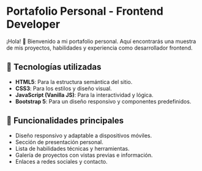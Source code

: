 # Portafolio Personal - Frontend Developer

¡Hola! 👋 Bienvenido a mi portafolio personal. Aquí encontrarás una muestra de mis proyectos, habilidades y experiencia como desarrollador frontend.


## 🧰 Tecnologías utilizadas

- **HTML5**: Para la estructura semántica del sitio.
- **CSS3**: Para los estilos y diseño visual.
- **JavaScript (Vanilla JS)**: Para la interactividad y lógica.
- **Bootstrap 5**: Para un diseño responsivo y componentes predefinidos.



## 🎨 Funcionalidades principales

- Diseño responsivo y adaptable a dispositivos móviles.
- Sección de presentación personal.
- Lista de habilidades técnicas y herramientas.
- Galería de proyectos con vistas previas e información.
- Enlaces a redes sociales y contacto.
